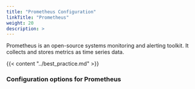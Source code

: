 ```yaml
---
title: "Prometheus Configuration"
linkTitle: "Prometheus"
weight: 20
description: >
---
```


Prometheus is an open-source systems monitoring and alerting toolkit. It collects and stores metrics as time series data.

{{< content "../best_practice.md" >}}

### Configuration options for Prometheus

